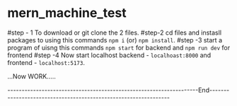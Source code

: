 # mern_machine_test
#step - 1
   To download or git clone the 2 files.
 #step-2
   cd files and instasll packages to using this commands `npm i` (or) `npm install`.
 #step -3 
   start a program of uisng this commands `npm start` for backend and  `npm run dev` for frontend 
 #step -4
   Now start localhost backend - `localhoast:8000` and frontend - `localhost:5173`.

   ...Now WORK.....

   -------------------------------------------------------------------End----------------------------------------------------------------

